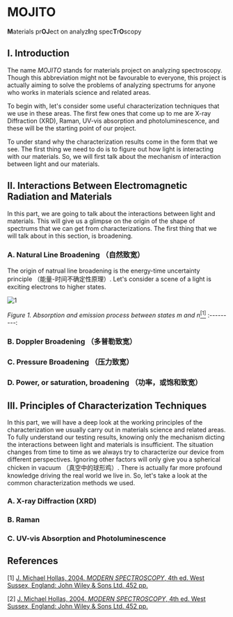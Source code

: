 # MOJITO
**M**aterials pr**OJ**ect on analyz**I**ng spec**T**r**O**scopy

## I. Introduction
The name *MOJITO* stands for materials project on analyzing spectroscopy. Though this abbreviation might not be favourable to everyone, this project is actually aiming to solve the problems of analyzing spectrums for anyone who works in materials science and related areas.

To begin with, let's consider some useful characterization techniques that we use in these areas. The first few ones that come up to me are X-ray Diffraction (XRD), Raman, UV-vis absorption and photoluminescence, and these will be the starting point of our project.

To under stand why the characterization results come in the form that we see. The first thing we need to do is to figure out how light is interacting with our materials. So, we will first talk about the mechanism of interaction between light and our materials.

## II. Interactions Between Electromagnetic Radiation and Materials
In this part, we are going to talk about the interactions between light and materials. This will give us a glimpse on the origin of the shape of spectrums that we can get from characterizations. The first thing that we will talk about in this section, is broadening. 

### A. Natural Line Broadening （自然致宽）
The origin of natrual line broadening is the energy-time uncertainty principle （能量-时间不确定性原理）. Let's consider a scene of a light is exciting electrons to higher states.

![1](https://user-images.githubusercontent.com/53797732/112113087-525ae580-8bf1-11eb-8186-20c7765e5607.png#pic_center)

*Figure 1. Absorption and emission process between states m and n*[<sup>[1]</sup>](#reference-1)
:---------:




### B. Doppler Broadening （多普勒致宽）

### C. Pressure Broadening （压力致宽）

### D. Power, or saturation, broadening （功率，或饱和致宽）

## III. Principles of Characterization Techniques
In this part, we will have a deep look at the working principles of the characterization we usually carry out in materials science and related areas. To fully understand our testing results, knowing only the mechanism dicting the interactions between light and materials is insufficient. The situation changes from time to time as we always try to characterize our device from different perspectives. Ignoring other factors will only give you a spherical chicken in vacuum （真空中的球形鸡）. There is actually far more profound knowledge driving the real world we live in. So, let's take a look at the common characterization methods we used. 
### A. X-ray Diffraction (XRD)
### B. Raman
### C. UV-vis Absorption and Photoluminescence


## References
[1] [J. Michael Hollas, 2004. *MODERN SPECTROSCOPY*, 4th ed. West Sussex, England: John Wiley & Sons Ltd. 452 pp.](http://www.chemistry.uoc.gr/lapkin/Hollas_ModernSpectroscopy.pdf)<div id="reference-1"></div> 
[2] [J. Michael Hollas, 2004. *MODERN SPECTROSCOPY*, 4th ed. West Sussex, England: John Wiley & Sons Ltd. 452 pp.](http://www.chemistry.uoc.gr/lapkin/Hollas_ModernSpectroscopy.pdf)

